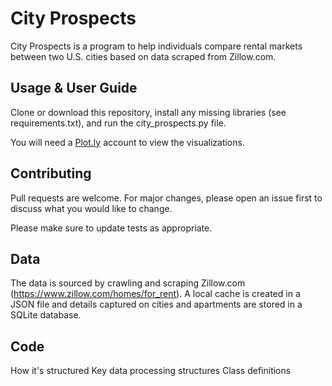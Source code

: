 # City Prospects
City Prospects is a program to help individuals compare rental markets between two U.S. cities based on data scraped from Zillow.com.

## Usage & User Guide
Clone or download this repository, install any missing libraries (see requirements.txt), and run the city_prospects.py file.

You will need a [Plot.ly](https://plot.ly/) account to view the visualizations.

## Contributing
Pull requests are welcome. For major changes, please open an issue first to discuss what you would like to change.

Please make sure to update tests as appropriate.

## Data
The data is sourced by crawling and scraping Zillow.com (https://www.zillow.com/homes/for_rent). A local cache is created in a JSON file and details captured on cities and apartments are stored in a SQLite database.

## Code
How it's structured
Key data processing structures
Class definitions
